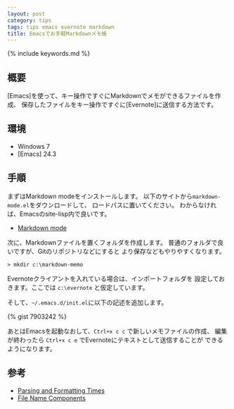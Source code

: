 ```yaml
---
layout: post
category: tips
tags: tips emacs evernote markdown
title: Emacsでお手軽Markdownメモ帳
---
```

{% include keywords.md %}

## 概要

[Emacs]を使って、キー操作ですぐにMarkdownでメモができるファイルを作成、
保存したファイルをキー操作ですぐに[Evernote]に送信する方法です。

## 環境

* Windows 7
* [Emacs] 24.3

## 手順

まずはMarkdown modeをインストールします。
以下のサイトから`markdown-mode.el`をダウンロードして、
ロードパスに置いてください。
わからなければ、Emacsのsite-lisp内で良いです。

* [Markdown mode](http://jblevins.org/projects/markdown-mode/)

次に、Markdownファイルを置くフォルダを作成します。
普通のフォルダで良いですが、Gitのリポジトリなどにすると
より保存などもやりやすくなります。

    > mkdir c:\markdown-memo

Evernoteクライアントを入れている場合は、インポートフォルダを
設定しておきます。ここでは `c:\evernote` と仮定しています。

そして、`~/.emacs.d/init.el`に以下の記述を追加します。

{% gist 7903242 %}

あとはEmacsを起動なおして、`Ctrl+x c c` で新しいメモファイルの作成、
編集が終わったら `Ctrl+x c e` でEvernoteにテキストとして送信することが
できるようになります。

## 参考

* [Parsing and Formatting Times](http://www.gnu.org/software/emacs/manual/html_node/elisp/Time-Parsing.html)
* [File Name Components](http://www.gnu.org/software/emacs/manual/html_node/elisp/File-Name-Components.html#File-Name-Components)
